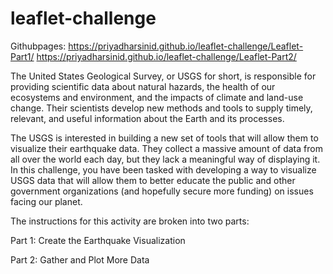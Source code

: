 # leaflet-challenge
Githubpages:
  https://priyadharsinid.github.io/leaflet-challenge/Leaflet-Part1/
  https://priyadharsinid.github.io/leaflet-challenge/Leaflet-Part2/

The United States Geological Survey, or USGS for short, is responsible for providing scientific data about natural hazards, the health of our ecosystems and environment, and the impacts of climate and land-use change. Their scientists develop new methods and tools to supply timely, relevant, and useful information about the Earth and its processes.

The USGS is interested in building a new set of tools that will allow them to visualize their earthquake data. They collect a massive amount of data from all over the world each day, but they lack a meaningful way of displaying it. In this challenge, you have been tasked with developing a way to visualize USGS data that will allow them to better educate the public and other government organizations (and hopefully secure more funding) on issues facing our planet.

The instructions for this activity are broken into two parts:

Part 1: Create the Earthquake Visualization

Part 2: Gather and Plot More Data
